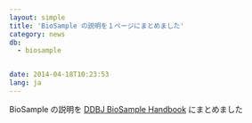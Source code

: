 ```yaml
---
layout: simple
title: 'BioSample の説明を１ページにまとめました'
category: news
db:
  - biosample


date: 2014-04-18T10:23:53
lang: ja
---
```


BioSample の説明を <a href="/biosample/services/index.html">DDBJ BioSample Handbook</a> にまとめました
